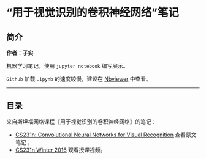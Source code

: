 # “用于视觉识别的卷积神经网络”笔记

## 简介

**作者：子实**

机器学习笔记，使用 `jupyter notebook` 编写展示。

`Github` 加载 `.ipynb` 的速度较慢，建议在 [Nbviewer](http://nbviewer.jupyter.org/github/zlotus/notes-LSJU-cnn-for-visual-recognition/blob/master/ReadMe.ipynb?flush_cache=true) 中查看。

----

## 目录

来自斯坦福网络课程《用于视觉识别的卷积神经网络》的笔记：
* [CS231n: Convolutional Neural Networks for Visual Recognition](http://cs231n.github.io/) 查看原文笔记；
* [CS231n Winter 2016](https://www.youtube.com/playlist?list=PLkt2uSq6rBVctENoVBg1TpCC7OQi31AlC) 观看授课视频。